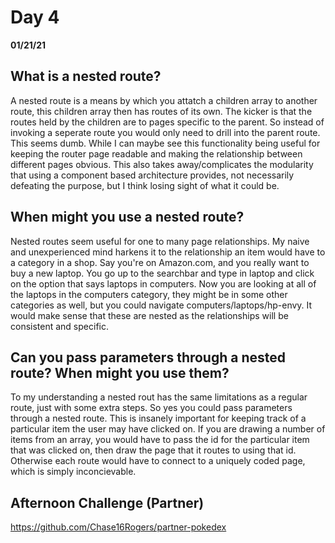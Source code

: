 # Day 4
__01/21/21__

## What is a nested route?

A nested route is a means by which you attatch a children array to another route, this children array then has routes of its own. The kicker is that the routes held by the children are to pages specific to the parent. So instead of invoking a seperate route you would only need to drill into the parent route. This seems dumb. While I can maybe see this functionality being useful for keeping the router page readable and making the relationship between different pages obvious. This also takes away/complicates the modularity that using a component based architecture provides, not necessarily defeating the purpose, but I think losing sight of what it could be.

## When might you use a nested route?

Nested routes seem useful for one to many page relationships. My naive and unexperienced mind harkens it to the relationship an item would have to a category in a shop. Say you're on Amazon.com, and you really want to buy a new laptop. You go up to the searchbar and type in laptop and click on the option that says laptops in computers. Now you are looking at all of the laptops in the computers category, they might be in some other categories as well, but you could navigate computers/laptops/hp-envy. It would make sense that these are nested as the relationships will be consistent and specific.

## Can you pass parameters through a nested route? When might you use them?

To my understanding a nested rout has the same limitations as a regular route, just with some extra steps. So yes you could pass parameters through a nested route. This is insanely important for keeping track of a particular item the user may have clicked on. If you are drawing a number of items from an array, you would have to pass the id for the particular item that was clicked on, then draw the page that it routes to using that id. Otherwise each route would have to connect to a uniquely coded page, which is simply inconcievable.

## Afternoon Challenge (Partner)

https://github.com/Chase16Rogers/partner-pokedex